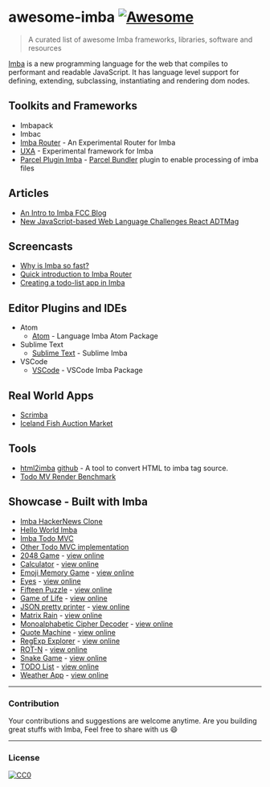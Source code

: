 # awesome-imba [![Awesome](https://cdn.rawgit.com/sindresorhus/awesome/d7305f38d29fed78fa85652e3a63e154dd8e8829/media/badge.svg)](https://github.com/sindresorhus/awesome)

> A curated list of awesome Imba frameworks, libraries, software and resources

[Imba](https://github.com/imba/imba) is a new programming language for the web that compiles to performant and readable 
JavaScript. It has language level support for defining, extending, subclassing, instantiating and rendering dom nodes.

## Toolkits and Frameworks

- Imbapack
- Imbac
- [Imba Router](https://github.com/somebee/imba-router) - An Experimental Router for Imba
- [UXA](https://github.com/somebee/uxa) - Experimental framework for Imba 
- [Parcel Plugin Imba](https://github.com/imba/parcel-plugin-imba) - [Parcel Bundler](https://parceljs.org/) plugin to enable 
processing of imba files

## Articles

- [An Intro to Imba FCC Blog](https://github.com/koolamusic/awesome-imba)
- [New JavaScript-based Web Language Challenges React ADTMag](https://adtmag.com/articles/2016/01/14/imba-web-language.aspx)

## Screencasts
- [Why is Imba so fast?](https://scrimba.com/p/pJkZsB/c6B9rAM)
- [Quick introduction to Imba Router](https://scrimba.com/playlist/pMvYcg)
- [Creating a todo-list app in Imba](https://scrimba.com/p/pDzDSZ/cRvRMSB)


## Editor Plugins and IDEs

* Atom
	* [Atom](http://github.com/somebee/language-imba) - Language Imba Atom Package
* Sublime Text
	* [Sublime Text](http://github.com/somebee/sublime-imba) - Sublime Imba
* VSCode
	* [VSCode](http://github.com/somebee/vscode-imba) - VSCode Imba Package

## Real World Apps

- [Scrimba](http://scrimba.com)
- [Iceland Fish Auction Market](https://rsf.is)

## Tools

- [html2imba](http://konsumer.js.org/html2imba/) [github](https://github.com/konsumer/html2imba) - A tool to convert HTML to imba tag source.
- [Todo MV Render Benchmark](https://github.com/somebee/todomvc-render-benchmark)

## Showcase - Built with Imba

- [Imba HackerNews Clone](https://github.com/SamirHodzic/imba-capacitor-hn)
- [Hello World Imba](https://github.com/imba/hello-world-imba)
- [Imba Todo MVC](https://github.com/somebee/todomvc-imba)
- [Other Todo MVC implementation](https://github.com/shapkarin/imba-todo)
- [2048 Game](https://github.com/taw/imba-2048) - [view online](https://taw.github.io/imba-2048)
- [Calculator](https://github.com/taw/imba-calculator) - [view online](https://taw.github.io/imba-calculator) 
- [Emoji Memory Game](https://github.com/taw/imba-emoji-memory) - [view online](https://taw.github.io/imba-emoji-memory) 
- [Eyes](https://github.com/taw/imba-eyes) - [view online](https://taw.github.io/imba-eyes) 
- [Fifteen Puzzle](https://github.com/taw/imba-fifteen) - [view online](https://taw.github.io/imba-fifteen) 
- [Game of Life](https://github.com/taw/imba-game-of-life) - [view online](https://taw.github.io/imba-game-of-life) 
- [JSON pretty printer](https://github.com/taw/imba-json-beautifier) - [view online](https://taw.github.io/imba-json-beautifier) 
- [Matrix Rain](https://github.com/taw/imba-matrix-rain) - [view online](https://taw.github.io/imba-matrix-rain) 
- [Monoalphabetic Cipher Decoder](https://github.com/taw/imba-monoalphabetic) - [view online](https://taw.github.io/imba-monoalphabetic) 
- [Quote Machine](https://github.com/taw/imba-quote-machine) - [view online](https://taw.github.io/imba-quote-machine) 
- [RegExp Explorer](https://github.com/taw/imba-regexp-explorer) - [view online](https://taw.github.io/imba-regexp-explorer)
- [ROT-N](https://github.com/taw/imba-rotn) - [view online](https://taw.github.io/imba-rotn)
- [Snake Game](https://github.com/taw/imba-snake) - [view online](https://taw.github.io/imba-snake)
- [TODO List](https://github.com/taw/imba-todo-list) - [view online](https://taw.github.io/imba-todo-list)
- [Weather App](https://github.com/taw/imba-weather) - [view online](https://taw.github.io/imba-weather)


---
### Contribution
Your contributions and suggestions are welcome anytime. Are you building great stuffs with Imba, Feel free to share with 
us :smile:

---

### License
[![CC0](http://mirrors.creativecommons.org/presskit/buttons/88x31/svg/cc-zero.svg)](http://creativecommons.org/publicdomain/zero/1.0/)
